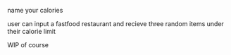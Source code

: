 name your calories

user can input a fastfood restaurant and recieve three random items under their calorie limit

WIP of course
